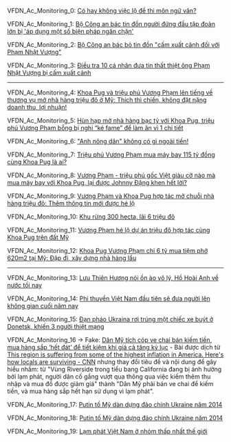 VFDN_Ac_Monitoring_0: [Có hay không việc lộ đề thi môn ngữ văn?](https://tin24club.org/co-hay-khong-viec-lo-de-thi-mon-ngu-van.html)

VFDN_Ac_Monitoring_1: [Bộ Công an bác tin đồn người đứng đầu tập đoàn lớn bị 'áp dụng một số biện pháp ngăn chặn'](https://tuoitre.vn/bo-cong-an-bac-tin-don-nguoi-dung-dau-tap-doan-lon-bi-ap-dung-mot-so-bien-phap-ngan-chan-20220711090052868.htm)

VFDN_Ac_Monitoring_2: [Bộ Công an bác bỏ tin đồn "cấm xuất cảnh đối với Phạm Nhật Vượng"](https://www.rfa.org/vietnamese/news/vietnamnews/vietnam-mps-refused-the-travel-ban-s-chairman-of-vingroup-pham-nhat-vuong-07112022002252.html)

VFDN_Ac_Monitoring_3: [Điều tra 10 cá nhân đưa tin thất thiệt ông Phạm Nhật Vượng bị cấm xuất cảnh](https://thanhnien.vn/dieu-tra-10-ca-nhan-dua-tin-that-thiet-ong-pham-nhat-vuong-bi-cam-xuat-canh-post1477103.html)

----------------------

VFDN_Ac_Monitoring_4: [Khoa Pug và triệu phú Vương Phạm lên tiếng về thương vụ mở nhà hàng triệu đô ở Mỹ: Thích thì chiến, không đặt nặng doanh thu, lợi nhuận!](https://vietgiaitri.com/khoa-pug-va-trieu-phu-vuong-pham-len-tieng-ve-thuong-vu-mo-nha-hang-trieu-do-o-my-thich-thi-chien-khong-dat-nang-doanh-thu-loi-nhuan-20211117i6159161/)

VFDN_Ac_Monitoring_5: [Hùn hạp mở nhà hàng bạc tỷ với Khoa Pug, triệu phú Vương Phạm bỗng bị nghi “ké fame” để làm ăn vì 1 chi tiết](https://kenh14.vn/hun-hap-mo-nha-hang-bac-ty-voi-khoa-pug-trieu-phu-vuong-pham-bong-bi-nghi-ke-fame-de-lam-an-vi-1-chi-tiet-20211124193057705.chn)

VFDN_Ac_Monitoring_6: ["Anh nông dân" không có gì ngoài tiền!](https://game8.vn/giai-tri/vua-mua-may-bay-115-ty-anh-nong-dan-vuong-pham-lai-khoe-tau-manh-dat-217-ty-122893)

VFDN_Ac_Monitoring_7: [Triệu phú Vương Phạm mua máy bay 115 tỷ đồng cùng Khoa Pug là ai?](https://soha.vn/trieu-phu-vuong-pham-mua-may-bay-115-ty-dong-cung-khoa-pug-la-ai-20211106112018321.htm)

VFDN_Ac_Monitoring_8: [Vương Phạm - triệu phú gốc Việt giàu cỡ nào mà mua máy bay với Khoa Pug, lại được Johnny Đặng khen hết lời?](https://kenh14.vn/vuong-pham-trieu-phu-goc-viet-giau-co-nao-ma-mua-may-bay-voi-khoa-pug-lai-duoc-johnny-dang-khen-het-loi-20211112151558256.chn)

VFDN_Ac_Monitoring_9: [Vương Phạm và Khoa Pug hợp tác mở chuỗi nhà hàng triệu đô: Thêm thông tin mới được hé lộ](https://viez.vn/vuong-pham-va-khoa-pug-hop-tac-mo-chuoi-nha-hang-trieu-do-them-thong-tin-moi-duoc-he-lo-urr57xOGZDSp.html)

VFDN_Ac_Monitoring_10: [Khu rừng 300 hecta, lãi 6 triệu đô](https://soha.vn/thuy-nga-soc-truoc-co-ngoi-cua-vuong-pham-o-my-so-huu-ca-khu-rung-300-hecta-o-to-di-duoc-tren-nuoc-20210911142843939.htm)

VFDN_Ac_Monitoring_11: [Vương Phạm hé lộ dự án triệu đô hợp tác cùng Khoa Pug trên đất Mỹ](https://soha.vn/vuong-pham-he-lo-du-an-trieu-do-hop-tac-cung-khoa-pug-tren-dat-my-20211112151412038.htm)

VFDN_Ac_Monitoring_12: [Khoa Pug Vương Phạm chi 6 tỷ mua tiệm phở 620m2 tại Mỹ: Đập đi, xây dựng nhà hàng lẩu](https://vietgiaitri.com/khoa-pug-vuong-pham-chi-6-ty-mua-tiem-pho-620m2-tai-my-dap-di-xay-dung-nha-hang-lau-rty1-20211124i6172370/)

----------------------

VFDN_Ac_Monitoring_13: [Lưu Thiên Hương nói ồn ào vô lý, Hồ Hoài Anh về nước tối nay](https://2sao.vn/luu-thien-huong-noi-on-ao-vo-ly-ho-hoai-anh-ve-nuoc-toi-nay-n-311785.html)

VFDN_Ac_Monitoring_14: [Phi thuyền Việt Nam đầu tiên sẽ đưa người lên không gian cuối năm nay](https://vtc.vn/phi-thuyen-viet-nam-dau-tien-se-dua-nguoi-len-khong-gian-cuoi-nam-nay-ar324443.html)

VFDN_Ac_Monitoring_15: [Đạn pháo Ukraina rơi trúng một chiếc xe buýt ở Donetsk, khiến 3 người thiệt mạng](https://vn.sputniknews.com/20220806/dan-ukraina-trung-xe-buyt-khien-3-nguoi-thiet-mang-16870667.html)

VFDN_Ac_Monitoring_16 -> Fake: [Dân Mỹ tích cóp ve chai bán kiếm tiền, mua hàng sắp ‘hết đát’ để tiết kiệm khi giá cả tăng kỷ lục](http://nhipsongkinhte.toquoc.vn/dan-my-tich-cop-ve-chai-ban-kiem-tien-mua-hang-sap-het-dat-de-tiet-kiem-khi-gia-ca-tang-ky-luc-42022307104038922.htm) - Bài được dịch từ [This region is suffering from some of the highest inflation in America. Here's how locals are surviving - CNN](https://edition.cnn.com/2022/07/28/economy/surviving-second-highest-inflation/index.html) nhưng thay đổi tiêu đề và nội dung để gây hiểu nhầm: từ "Vùng Riverside trong tiểu bang California đang bị ảnh hưởng bởi lạm phát, người dân cố gắng vượt qua thông qua việc kiếm thêm thu nhập và mua đồ được giảm giá" thành "Dân Mỹ phải bán ve chai để kiếm tiền, và mua hàng sắp hết hạn sử dụng vì lạm phát".

VFDN_Ac_Monitoring_17: [Putin tố Mỹ dàn dựng đảo chính Ukraine năm 2014](https://vnexpress.net/putin-to-my-dan-dung-dao-chinh-ukraine-nam-2014-4298290.html)

VFDN_Ac_Monitoring_18: [Putin tố Mỹ dàn dựng đảo chính Ukraine năm 2014](https://botayvk.com/putin-to-my-dan-dung-dao-chinh-ukraine-nam-2014/)

VFDN_Ac_Monitoring_19: [Lạm phát Việt Nam ở nhóm thấp nhất thế giới](https://baodansinh.vn/lam-phat-viet-nam-o-nhom-thap-nhat-the-gioi-20220727063100.htm)
